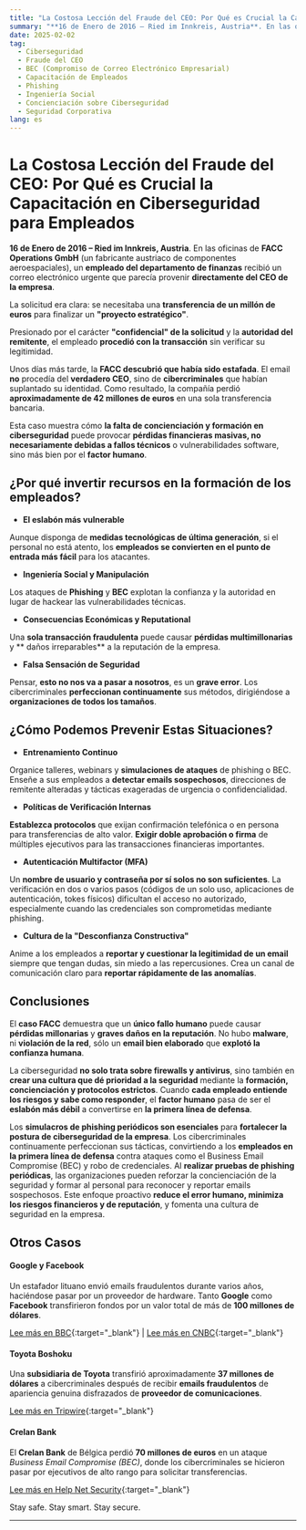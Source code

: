 ```yaml
---
title: "La Costosa Lección del Fraude del CEO: Por Qué es Crucial la Capacitación en Ciberseguridad para Empleados"
summary: "**16 de Enero de 2016 – Ried im Innkreis, Austria**. En las oficinas de **FACC Operations GmbH** (un fabricante austriaco de componentes aeroespaciales), un **empleado del departamento de finanzas** recibió un correo electrónico urgente que parecía provenir **directamente del CEO de la empresa**.\n\nLa solicitud era clara: se necesitaba una **transferencia de un millón de euros** para finalizar un **"proyecto estratégico"**."
date: 2025-02-02
tag:
  - Ciberseguridad
  - Fraude del CEO
  - BEC (Compromiso de Correo Electrónico Empresarial)
  - Capacitación de Empleados
  - Phishing
  - Ingeniería Social
  - Concienciación sobre Ciberseguridad
  - Seguridad Corporativa
lang: es
---
```


# La Costosa Lección del Fraude del CEO: Por Qué es Crucial la Capacitación en Ciberseguridad para Empleados

**16 de Enero de 2016 – Ried im Innkreis, Austria**. En las oficinas de **FACC Operations GmbH** (un fabricante austriaco de componentes aeroespaciales), un **empleado del departamento de finanzas** recibió un correo electrónico urgente que parecía provenir **directamente del CEO de la empresa**.

La solicitud era clara: se necesitaba una **transferencia de un millón de euros** para finalizar un **"proyecto estratégico"**.

<!-- more -->

Presionado por el carácter **"confidencial" de la solicitud** y la **autoridad del remitente**, el empleado **procedió con la transacción** sin verificar su legitimidad.

Unos días más tarde, la **FACC descubrió que había sido estafada**. El email **no** procedía del **verdadero CEO**, sino de **cibercriminales** que habían suplantado su identidad. Como resultado, la compañía perdió **aproximadamente de 42 millones de euros** en una sola transferencia bancaria.

Esta caso muestra cómo **la falta de concienciación y formación en ciberseguridad** puede provocar **pérdidas financieras masivas, no necesariamente debidas a fallos técnicos** o vulnerabilidades software, sino más bien por el **factor humano**. 

## ¿Por qué invertir recursos en la formación de los empleados?

- **El eslabón más vulnerable**

Aunque disponga de **medidas tecnológicas de última generación**, si el personal no está atento, los **empleados se convierten en el punto de entrada más fácil** para los atacantes.

- **Ingeniería Social y Manipulación**

Los ataques de  **Phishing** y **BEC** explotan la confianza y la autoridad en lugar de hackear las vulnerabilidades técnicas.

- **Consecuencias Económicas y Reputational**

Una **sola transacción fraudulenta** puede causar **pérdidas multimillonarias** y ** daños irreparables** a la reputación de la empresa.

- **Falsa Sensación de Seguridad**

Pensar, **esto no nos va a pasar a nosotros**, es un **grave error**. Los cibercriminales **perfeccionan continuamente** sus métodos, dirigiéndose a **organizaciones de todos los tamaños**.

## ¿Cómo Podemos Prevenir Estas Situaciones?

- **Entrenamiento Continuo**

Organice talleres, webinars y **simulaciones de ataques** de phishing o BEC.
Enseñe a sus empleados a **detectar emails sospechosos**, direcciones de remitente alteradas y tácticas exageradas de urgencia o confidencialidad.

- **Políticas de Verificación Internas**

**Establezca protocolos** que exijan confirmación telefónica o en persona para transferencias de alto valor.
**Exigir doble aprobación o firma** de múltiples ejecutivos para las transacciones financieras importantes.

- **Autenticación Multifactor (MFA)**

Un **nombre de usuario y contraseña por sí solos no son suficientes**. La verificación en dos o varios pasos (códigos de un solo uso, aplicaciones de autenticación, tokes físicos) dificultan el acceso no autorizado, especialmente cuando las credenciales son comprometidas mediante phishing.

- **Cultura de la "Desconfianza Constructiva"**

Anime a los empleados a **reportar y cuestionar la legitimidad de un email** siempre que tengan dudas, sin miedo a las repercusiones.
Crea un canal de comunicación claro para **reportar rápidamente de las anomalías**.

## Conclusiones

El **caso FACC** demuestra que un **único fallo humano** puede causar **pérdidas millonarias** y **graves daños en la reputación**. No hubo **malware**, ni **violación de la red**, sólo un **email bien elaborado** que **explotó la confianza humana**.

La ciberseguridad **no solo trata sobre firewalls y antivirus**, sino también en **crear una cultura que dé prioridad a la seguridad** mediante la **formación, concienciación y protocolos estrictos**. Cuando **cada empleado entiende los riesgos y sabe como responder**, el **factor humano** pasa de ser el **eslabón más débil** a convertirse en **la primera línea de defensa**.

Los **simulacros de phishing periódicos son esenciales** para **fortalecer la postura de ciberseguridad de la empresa**. Los cibercriminales continuamente perfeccionan sus tácticas, convirtiendo a los **empleados en la primera línea de defensa** contra ataques como el Business Email Compromise (BEC) y robo de credenciales. Al **realizar pruebas de phishing periódicas**, las organizaciones pueden reforzar la concienciación de la seguridad y formar al personal para reconocer y reportar emails sospechosos. Este enfoque proactivo **reduce el error humano, minimiza los riesgos financieros y de reputación**, y fomenta una cultura de seguridad en la empresa.

## Otros Casos

#### Google y Facebook

Un estafador lituano envió emails fraudulentos durante varios años, haciéndose pasar por un proveedor de hardware.
Tanto **Google** como **Facebook** transfirieron fondos por un valor total de más de **100 millones de dólares**.

[Lee más en BBC](https://www.bbc.com/news/technology-47708270){:target="_blank"}  | [Lee más en CNBC](https://www.cnbc.com/2019/03/27/phishing-email-scam-stole-100-million-from-facebook-and-google.html){:target="_blank"}

#### Toyota Boshoku

Una **subsidiaria de Toyota** transfirió aproximadamente **37 millones de dólares** a cibercriminales después de recibir **emails fraudulentos** de apariencia genuina disfrazados de **proveedor de comunicaciones**.

[Lee más en Tripwire](https://www.tripwire.com/state-of-security/toyota-parts-supplier-loses-37-million-email-scam){:target="_blank"}

#### Crelan Bank  

El **Crelan Bank** de Bélgica perdió **70 millones de euros** en un ataque _Business Email Compromise (BEC)_, donde los cibercriminales se hicieron pasar por ejecutivos de alto rango para solicitar transferencias.

[Lee más en Help Net Security](https://www.helpnetsecurity.com/2016/01/26/belgian-bank-crelan-loses-e70-million-to-bec-scammers/){:target="_blank"}

Stay safe. Stay smart. Stay secure.

---